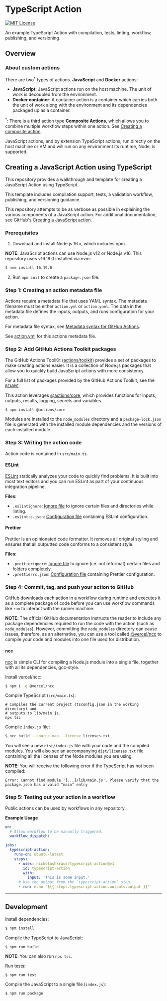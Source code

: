 # TypeScript Action

[![MIT License](https://img.shields.io/badge/License-MIT-blue.svg)](https://github.com/nickolashkraus/typescript-action/blob/master/LICENSE)

An example TypeScript Action with compilation, tests, linting, workflow, publishing, and versioning.

## Overview

### About custom actions

There are two<sup>†</sup> types of actions. **JavaScript** and **Docker** actions:
* **JavaScript**: JavaScript actions run on the host machine. The unit of work is decoupled from the environment.
* **Docker container**: A container action is a container which carries both the unit of work along with the environment and its dependencies packaged up as a container.

<sup>†</sup>: There is a third action type **Composite Actions**, which allows you to combine multiple workflow steps within one action. See [Creating a composite action](https://docs.github.com/en/actions/creating-actions/creating-a-composite-action).

JavaScript actions, and by extension TypeScript actions, run directly on the host machine or VM and will run on any environment its runtime, Node, is supported.

## Creating a JavaScript Action using TypeScript

This repository provides a walkthrough and template for creating a JavaScript Action using TypeScript.

This template includes compilation support, tests, a validation workflow, publishing, and versioning guidance.

This repository attempts to be as verbose as possible in explaining the various components of a JavaScript action. For additional documentation, see GitHub's [Creating a JavaScript action](https://docs.github.com/en/actions/creating-actions/creating-a-javascript-action).

### Prerequisites

1. Download and install Node.js 16.x, which includes npm.

**NOTE**: JavaScript actions can use Node.js v12 or Node.js v16. This repository uses v16.19.0 installed via nvm:

```bash
$ nvm install 16.19.0
```

2. Run `npm init` to create a `package.json` file.

### Step 1: Creating an action metadata file

Actions require a metadata file that uses YAML syntax. The metadata filename must be either `action.yml` or `action.yaml`. The data in the metadata file defines the inputs, outputs, and runs configuration for your action.

For metadata file syntax, see [Metadata syntax for GitHub Actions](https://docs.github.com/en/actions/creating-actions/metadata-syntax-for-github-actions).

See [action.yml](./action.yml) for this actions metadata file.

### Step 2: Add GitHub Actions Toolkit packages

The GitHub Actions ToolKit ([actions/toolkit](https://github.com/actions/toolkit)) provides a set of packages to make creating actions easier. It is a collection of Node.js packages that allow you to quickly build JavaScript actions with more consistency.

For a full list of packages provided by the GitHub Actions Toolkit, see the [`README`](https://github.com/actions/toolkit).

This action leverages [@actions/core](https://github.com/actions/toolkit/blob/main/packages/core), which provides functions for inputs, outputs, results, logging, secrets and variables.

```bash
$ npm install @actions/core
```

Modules are installed to the `node_modules` directory and a `package-lock.json` file is generated with the installed module dependencies and the versions of each installed module.

### Step 3: Writing the action code

Action code is contained in `src/main.ts`.

#### ESLint

[ESLint](https://eslint.org/) statically analyzes your code to quickly find problems. It is built into most text editors and you can run ESLint as part of your continuous integration pipeline.

**Files**:
* `.eslintignore`: [Ignore file](https://eslint.org/docs/latest/use/configure/ignore) to ignore certain files and directories while linting.
* `.eslintrc.json`: [Configuration file](https://eslint.org/docs/latest/use/configure/configuration-files) containing ESLint configuration.

#### Prettier

Prettier is an opinionated code formatter. It removes all original styling and ensures that all outputted code conforms to a consistent style.

**Files**:
* `.prettierignore`: [Ignore file](https://prettier.io/docs/en/ignore.html) to ignore (i.e. not reformat) certain files and folders completely.
* `.prettierrc.json`: [Configuration file](https://prettier.io/docs/en/configuration.html) containing Prettier configuration.

### Step 4: Commit, tag, and push your action to GitHub

GitHub downloads each action in a workflow during runtime and executes it as a complete package of code before you can use workflow commands like `run` to interact with the runner machine.

**NOTE**: The official GitHub documentation instructs the reader to include any package dependencies required to run the code with the action (such as `node_modules`). However, committing the `node_modules` directory can cause issues, therefore, as an alternative, you can use a tool called [@vercel/ncc](https://github.com/vercel/ncc) to compile your code and modules into one file used for distribution.

#### ncc

[ncc](https://github.com/vercel/ncc) is simple CLI for compiling a Node.js module into a single file, together with all its dependencies, gcc-style.

Install vercel/ncc:

```bash
$ npm i -g @vercel/ncc
```

Compile TypeScript (`src/main.ts`):

```
# Compiles the current project (tsconfig.json in the working directory) and
# outputs to lib/main.js.
npx tsc
```

Compile `index.js` file:

```bash
$ ncc build --source-map --license licenses.txt
```

You will see a new `dist/index.js` file with your code and the compiled modules. You will also see an accompanying `dist/licenses.txt` file containing all the licenses of the Node modules you are using.

**NOTE**: You will receive the following error if the TypeScript has not been compiled:

```
Error: Cannot find module '[...]/lib/main.js'. Please verify that the package.json has a valid "main" entry
```

### Step 5: Testing out your action in a workflow

Public actions can be used by workflows in any repository.

**Example Usage**

```yaml
on:
  # Allow workflow to be manually triggered.
  workflow_dispatch:

jobs:
  typescript-action:
    runs-on: ubuntu-latest
    steps:
      - uses: nickolashkraus/typescript-action@v1
        id: typescript-action
        with:
          input: 'This is some input.'
      # Use the output from the `typescript-action` step.
      - run: echo "${{ steps.typescript-action.outputs.output }}"
```

---

## Development

Install dependencies:

```bash
$ npm install
```

Compile the TypeScript to JavaScript:

```
$ npm run build
```

**NOTE**: You can also run `npx tsc`.

Run tests:

```
$ npm run test
```

Compile the JavaScript to a single file (`index.js`):

```
$ npm run package
```
